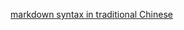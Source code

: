 <a href="https://github.com/othree/markdown-syntax-zhtw">markdown syntax in traditional Chinese</a>
